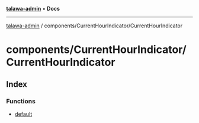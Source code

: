 [**talawa-admin**](../../../README.md) • **Docs**

***

[talawa-admin](../../../modules.md) / components/CurrentHourIndicator/CurrentHourIndicator

# components/CurrentHourIndicator/CurrentHourIndicator

## Index

### Functions

- [default](functions/default.md)
